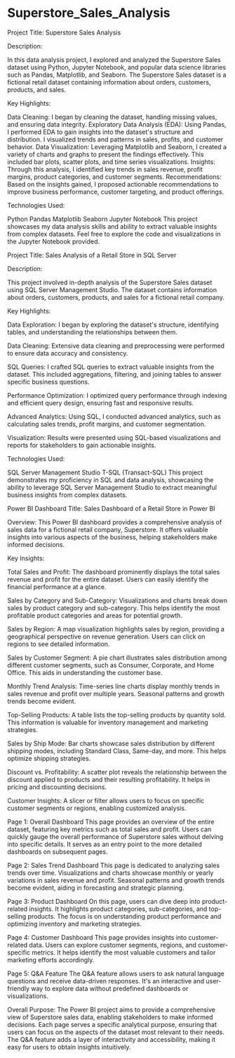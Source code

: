 # Superstore_Sales_Analysis
Project Title: Superstore Sales Analysis

Description:

In this data analysis project, I explored and analyzed the Superstore Sales dataset using Python, Jupyter Notebook, and popular data science libraries such as Pandas, Matplotlib, and Seaborn. The Superstore Sales dataset is a fictional retail dataset containing information about orders, customers, products, and sales.

Key Highlights:

Data Cleaning: I began by cleaning the dataset, handling missing values, and ensuring data integrity.
Exploratory Data Analysis (EDA): Using Pandas, I performed EDA to gain insights into the dataset's structure and distribution. I visualized trends and patterns in sales, profits, and customer behavior.
Data Visualization: Leveraging Matplotlib and Seaborn, I created a variety of charts and graphs to present the findings effectively. This included bar plots, scatter plots, and time series visualizations.
Insights: Through this analysis, I identified key trends in sales revenue, profit margins, product categories, and customer segments.
Recommendations: Based on the insights gained, I proposed actionable recommendations to improve business performance, customer targeting, and product offerings.


Technologies Used:

Python
Pandas
Matplotlib
Seaborn
Jupyter Notebook
This project showcases my data analysis skills and ability to extract valuable insights from complex datasets. Feel free to explore the code and visualizations in the Jupyter Notebook provided.


Project Title: Sales Analysis of a Retail Store in SQL Server

Description:

This project involved in-depth analysis of the Superstore Sales dataset using SQL Server Management Studio. The dataset contains information about orders, customers, products, and sales for a fictional retail company.

Key Highlights:

Data Exploration: I began by exploring the dataset's structure, identifying tables, and understanding the relationships between them.

Data Cleaning: Extensive data cleaning and preprocessing were performed to ensure data accuracy and consistency.

SQL Queries: I crafted SQL queries to extract valuable insights from the dataset. This included aggregations, filtering, and joining tables to answer specific business questions.

Performance Optimization: I optimized query performance through indexing and efficient query design, ensuring fast and responsive results.

Advanced Analytics: Using SQL, I conducted advanced analytics, such as calculating sales trends, profit margins, and customer segmentation.

Visualization: Results were presented using SQL-based visualizations and reports for stakeholders to gain actionable insights.

Technologies Used:

SQL Server Management Studio
T-SQL (Transact-SQL)
This project demonstrates my proficiency in SQL and data analysis, showcasing the ability to leverage SQL Server Management Studio to extract meaningful business insights from complex datasets.


Power BI Dashboard Title: Sales Dashboard of a Retail Store in Power BI

Overview:
This Power BI dashboard provides a comprehensive analysis of sales data for a fictional retail company, Superstore. It offers valuable insights into various aspects of the business, helping stakeholders make informed decisions.

Key Insights:

Total Sales and Profit: The dashboard prominently displays the total sales revenue and profit for the entire dataset. Users can easily identify the financial performance at a glance.

Sales by Category and Sub-Category: Visualizations and charts break down sales by product category and sub-category. This helps identify the most profitable product categories and areas for potential growth.

Sales by Region: A map visualization highlights sales by region, providing a geographical perspective on revenue generation. Users can click on regions to see detailed information.

Sales by Customer Segment: A pie chart illustrates sales distribution among different customer segments, such as Consumer, Corporate, and Home Office. This aids in understanding the customer base.

Monthly Trend Analysis: Time-series line charts display monthly trends in sales revenue and profit over multiple years. Seasonal patterns and growth trends become evident.

Top-Selling Products: A table lists the top-selling products by quantity sold. This information is valuable for inventory management and marketing strategies.

Sales by Ship Mode: Bar charts showcase sales distribution by different shipping modes, including Standard Class, Same-day, and more. This helps optimize shipping strategies.

Discount vs. Profitability: A scatter plot reveals the relationship between the discount applied to products and their resulting profitability. It helps in pricing and discounting decisions.

Customer Insights: A slicer or filter allows users to focus on specific customer segments or regions, enabling customized analysis.

Page 1: Overall Dashboard
This page provides an overview of the entire dataset, featuring key metrics such as total sales and profit.
Users can quickly gauge the overall performance of Superstore sales without delving into specific details.
It serves as an entry point to the more detailed dashboards on subsequent pages.

Page 2: Sales Trend Dashboard
This page is dedicated to analyzing sales trends over time.
Visualizations and charts showcase monthly or yearly variations in sales revenue and profit.
Seasonal patterns and growth trends become evident, aiding in forecasting and strategic planning.

Page 3: Product Dashboard
On this page, users can dive deep into product-related insights.
It highlights product categories, sub-categories, and top-selling products.
The focus is on understanding product performance and optimizing inventory and marketing strategies.

Page 4: Customer Dashboard
This page provides insights into customer-related data.
Users can explore customer segments, regions, and customer-specific metrics.
It helps identify the most valuable customers and tailor marketing efforts accordingly.

Page 5: Q&A Feature
The Q&A feature allows users to ask natural language questions and receive data-driven responses.
It's an interactive and user-friendly way to explore data without predefined dashboards or visualizations.

Overall Purpose:
The Power BI project aims to provide a comprehensive view of Superstore sales data, enabling stakeholders to make informed decisions.
Each page serves a specific analytical purpose, ensuring that users can focus on the aspects of the dataset most relevant to their needs.
The Q&A feature adds a layer of interactivity and accessibility, making it easy for users to obtain insights intuitively.
